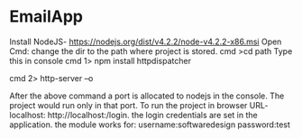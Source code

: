 # EmailApp
Install NodeJS- https://nodejs.org/dist/v4.2.2/node-v4.2.2-x86.msi
Open Cmd:
change the dir to the path where project is stored. cmd >cd path
Type this in console
cmd 1> npm install httpdispatcher


cmd 2> http-server –o

 After the above command a port is allocated to nodejs in the console. The project would run only in that port.
To run the project in browser URL- localhost: http://localhost:<portnumber>/login.
the login credentials are set in the application.
the module works for: username:softwaredesign
password:test 
